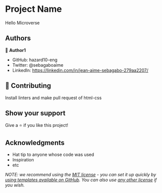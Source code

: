 

# Project Name
Hello Microverse

## Authors

👤 **Author1**

- GitHub: hazard10-eng
- Twitter: @sebagaboaime
- LinkedIn: https://linkedin.com/in/jean-aime-sebagabo-279aa2207/

## 🤝 Contributing

Install linters and make pull request of html-css

## Show your support

Give a ⭐️ if you like this project!

## Acknowledgments

- Hat tip to anyone whose code was used
- Inspiration
- etc




_NOTE: we recommend using the [MIT license](https://choosealicense.com/licenses/mit/) - you can set it up quickly by [using templates available on GitHub](https://docs.github.com/en/communities/setting-up-your-project-for-healthy-contributions/adding-a-license-to-a-repository). You can also use [any other license](https://choosealicense.com/licenses/) if you wish._

